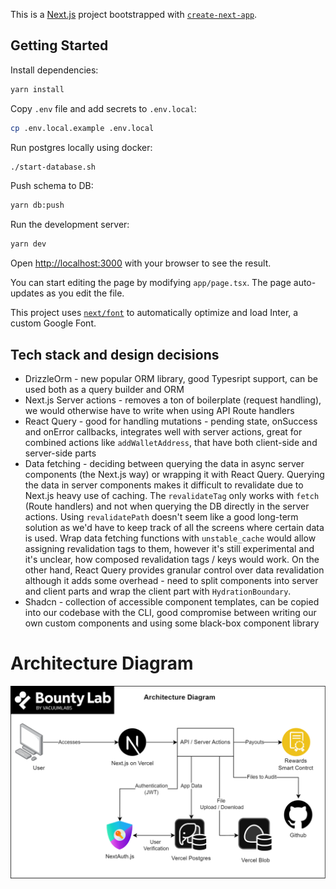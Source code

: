 This is a [Next.js](https://nextjs.org/) project bootstrapped with [`create-next-app`](https://github.com/vercel/next.js/tree/canary/packages/create-next-app).

## Getting Started

Install dependencies:

```bash
yarn install
```

Copy `.env` file and add secrets to `.env.local`:

```bash
cp .env.local.example .env.local
```

Run postgres locally using docker:

```bash
./start-database.sh
```

Push schema to DB:

```bash
yarn db:push
```

Run the development server:

```bash
yarn dev
```

Open [http://localhost:3000](http://localhost:3000) with your browser to see the result.

You can start editing the page by modifying `app/page.tsx`. The page auto-updates as you edit the file.

This project uses [`next/font`](https://nextjs.org/docs/basic-features/font-optimization) to automatically optimize and load Inter, a custom Google Font.

## Tech stack and design decisions

- DrizzleOrm - new popular ORM library, good Typesript support, can be used both as a query builder and ORM
- Next.js Server actions - removes a ton of boilerplate (request handling), we would otherwise have to write when using API Route handlers
- React Query - good for handling mutations - pending state, onSuccess and onError callbacks, integrates well with server actions, great for combined actions like `addWalletAddress`, that have both client-side and server-side parts
- Data fetching - deciding between querying the data in async server components (the Next.js way) or wrapping it with React Query. Querying the data in server components makes it difficult to revalidate due to Next.js heavy use of caching. The `revalidateTag` only works with `fetch` (Route handlers) and not when querying the DB directly in the server actions. Using `revalidatePath` doesn't seem like a good long-term solution as we'd have to keep track of all the screens where certain data is used. Wrap data fetching functions with `unstable_cache` would allow assigning revalidation tags to them, however it's still experimental and it's unclear, how composed revalidation tags / keys would work. On the other hand, React Query provides granular control over data revalidation although it adds some overhead - need to split components into server and client parts and wrap the client part with `HydrationBoundary`.
- Shadcn - collection of accessible component templates, can be copied into our codebase with the CLI, good compromise between writing our own custom components and using some black-box component library

# Architecture Diagram

![use-as-template](https://raw.githubusercontent.com/vacuumlabs/bug-bounty/3d466326d56b6ba1433c4c273bc0cafab93fde4d/architecture-diagram.png)

